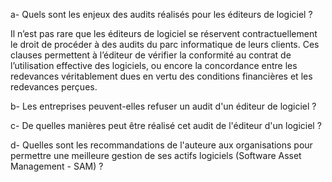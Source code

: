 
a- Quels sont les enjeux des audits réalisés pour les éditeurs de logiciel ?

Il n’est pas rare que les éditeurs de logiciel se réservent contractuellement le droit de procéder à des audits du parc informatique de leurs clients. Ces clauses permettent à l’éditeur de vérifier la conformité au contrat de l’utilisation effective des logiciels, ou encore la concordance entre les redevances véritablement dues en vertu des conditions financières et les redevances perçues.

b- Les entreprises peuvent-elles refuser un audit d'un éditeur de logiciel ?

c- De quelles manières peut être réalisé cet audit de l'éditeur d'un logiciel ?

d- Quelles sont les recommandations de l'auteure aux organisations pour permettre une meilleure gestion de ses actifs logiciels (Software Asset Management - SAM) ?

